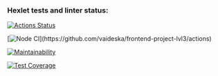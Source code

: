 ### Hexlet tests and linter status:
[![Actions Status](https://github.com/vaideska/frontend-project-lvl3/workflows/hexlet-check/badge.svg)](https://github.com/vaideska/frontend-project-lvl3/actions)

[![Node CI](https://github.com/vaideska/frontend-project-lvl3/workflows/Node%20CI/badge.svg?)](https://github.com/vaideska/frontend-project-lvl3/actions)

[![Maintainability](https://api.codeclimate.com/v1/badges/bc01150db71cc3a29270/maintainability)](https://codeclimate.com/github/vaideska/frontend-project-lvl3/maintainability)

[![Test Coverage](https://api.codeclimate.com/v1/badges/bc01150db71cc3a29270/test_coverage)](https://codeclimate.com/github/vaideska/frontend-project-lvl3/test_coverage)